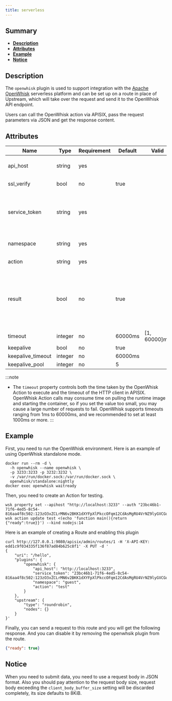 ```yaml
---
title: serverless
---
```


<!--
#
# Licensed to the Apache Software Foundation (ASF) under one or more
# contributor license agreements.  See the NOTICE file distributed with
# this work for additional information regarding copyright ownership.
# The ASF licenses this file to You under the Apache License, Version 2.0
# (the "License"); you may not use this file except in compliance with
# the License.  You may obtain a copy of the License at
#
#     http://www.apache.org/licenses/LICENSE-2.0
#
# Unless required by applicable law or agreed to in writing, software
# distributed under the License is distributed on an "AS IS" BASIS,
# WITHOUT WARRANTIES OR CONDITIONS OF ANY KIND, either express or implied.
# See the License for the specific language governing permissions and
# limitations under the License.
#
-->

## Summary

- [**Description**](#description)
- [**Attributes**](#attributes)
- [**Example**](#example)
- [**Notice**](#Notice)

## Description

The `openwhisk` plugin is used to support integration with the [Apache OpenWhisk](https://openwhisk.apache.org) serverless platform and can be set up on a route in place of Upstream, which will take over the request and send it to the OpenWhisk API endpoint.

Users can call the OpenWhisk action via APISIX, pass the request parameters via JSON and get the response content.

## Attributes

| Name | Type | Requirement | Default | Valid | Description |
| -- | -- | -- | -- | -- | -- |
| api_host | string | yes |   |   | OpenWhisk API host (eg. https://localhost:3233) |
| ssl_verify | bool | no | true |   | Whether to verify the certificate |
| service_token | string | yes |   |   | OpenWhisk ServiceToken (The format is `xxx:xxx`，Passed through Basic Auth when calling the API) |
| namespace | string | yes |   |   | OpenWhisk  Namespace (eg. guest) |
| action | string | yes |   |   | OpenWhisk Action (eg. hello) |
| result | bool | no | true |   | Whether to get Action metadata (default to execute function and get response; false to get Action metadata but not execute Action, including runtime, function body, restrictions, etc.) |
| timeout | integer | no | 60000ms | [1, 60000]ms | OpenWhisk Action and HTTP call timeout. |
| keepalive | bool | no | true |   | HTTP keepalive |
| keepalive_timeout | integer | no | 60000ms |   | keepalive idle timeout |
| keepalive_pool | integer | no | 5 |   | Connection pool limit |

:::note
-  The `timeout` property controls both the time taken by the OpenWhisk Action to execute and the timeout of the HTTP client in APISIX. OpenWhisk Action calls may consume time on pulling the runtime image and starting the container, so if you set the value too small, you may cause a large number of requests to fail. OpenWhisk supports timeouts ranging from 1ms to 60000ms, and we recommended to set at least 1000ms or more.
:::

## Example

First, you need to run the OpenWhisk environment. Here is an example of using OpenWhisk standalone mode.

```shell
docker run --rm -d \
  -h openwhisk --name openwhisk \
  -p 3233:3233 -p 3232:3232 \
  -v /var/run/docker.sock:/var/run/docker.sock \
  openwhisk/standalone:nightly
docker exec openwhisk waitready
```

Then, you need to create an Action for testing.

```shell
wsk property set --apihost "http://localhost:3233" --auth "23bc46b1-71f6-4ed5-8c54-816aa4f8c502:123zO3xZCLrMN6v2BKK1dXYFpXlPkccOFqm12CdAsMgRU4VrNZ9lyGVCGuMDGIwP"
wsk action update test <(echo 'function main(){return {"ready":true}}') --kind nodejs:14
```

Here is an example of creating a Route and enabling this plugin

```shell
curl http://127.0.0.1:9080/apisix/admin/routes/1 -H 'X-API-KEY: edd1c9f034335f136f87ad84b625c8f1' -X PUT -d '
{
    "uri": "/hello",
    "plugins": {
        "openwhisk": {
            "api_host": "http://localhost:3233",
            "service_token": "23bc46b1-71f6-4ed5-8c54-816aa4f8c502:123zO3xZCLrMN6v2BKK1dXYFpXlPkccOFqm12CdAsMgRU4VrNZ9lyGVCGuMDGIwP",
            "namespace": "guest",
            "action": "test"
        }
    },
    "upstream": {
        "type": "roundrobin",
        "nodes": {}
    }
}'
```

Finally, you can send a request to this route and you will get the following response. And you can disable it by removing the openwhsik plugin from the route.

```json
{"ready": true}
```

## Notice

When you need to submit data, you need to use a request body in JSON format. Also you should pay attention to the request body size, request body exceeding the `client_body_buffer_size` setting will be discarded completely, its size defaults to 8KiB.
